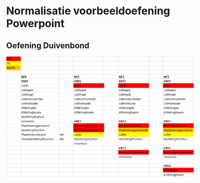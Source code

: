 # Normalisatie voorbeeldoefening Powerpoint

## Oefening Duivenbond

![Duivenbond](normalisatie/duivenbond.png)

